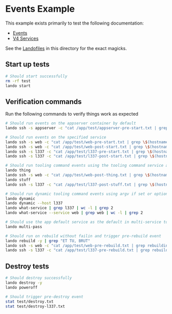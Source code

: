 Events Example
==============

This example exists primarily to test the following documentation:

* [Events](http://docs.devwithlando.io/config/events.html)
* [V4 Services](https://docs.lando.dev/core/v4/landofile/services.html)

See the [Landofiles](http://docs.devwithlando.io/config/lando.html) in this directory for the exact magicks.

Start up tests
--------------

```bash
# Should start successfully
rm -rf test
lando start
```

Verification commands
---------------------

Run the following commands to verify things work as expected

```bash
# Should run events on the appserver container by default
lando ssh -s appserver -c "cat /app/test/appserver-pre-start.txt | grep \$(hostname -s)"

# Should run events on the specified service
lando ssh -s web -c "cat /app/test/web-pre-start.txt | grep \$(hostname -s)"
lando ssh -s web -c "cat /app/test/web-post-start.txt | grep \$(hostname -s)"
lando ssh -s l337 -c "cat /app/test/l337-pre-start.txt | grep \$(hostname -s)"
lando ssh -s l337 -c "cat /app/test/l337-post-start.txt | grep \$(hostname -s)"

# Should run tooling command events using the tooling command service as the default
lando thing
lando ssh -s web -c "cat /app/test/web-post-thing.txt | grep \$(hostname -s)"
lando stuff
lando ssh -s l337 -c "cat /app/test/l337-post-stuff.txt | grep \$(hostname -s)"

# Should run dynamic tooling command events using argv if set or option default otherwise
lando dynamic
lando dynamic --host l337
lando what-service | grep l337 | wc -l | grep 2
lando what-service --service web | grep web | wc -l | grep 2

# Should use the app default service as the default in multi-service tooling
lando multi-pass

# Should run on rebuild without failin and trigger pre-rebuild event
lando rebuild -y | grep "ET TU, BRUT"
lando ssh -s web -c "cat /app/test/web-pre-rebuild.txt | grep rebuilding"
lando ssh -s l337 -c "cat /app/test/l337-pre-rebuild.txt | grep rebuilding"
```

Destroy tests
-------------

```bash
# Should destroy successfully
lando destroy -y
lando poweroff

# Should trigger pre-destroy event
stat test/destroy.txt
stat test/destroy-l337.txt
```
